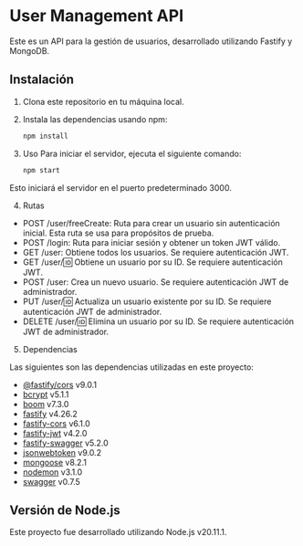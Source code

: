 # User Management API

Este es un API para la gestión de usuarios, desarrollado utilizando Fastify y MongoDB.

## Instalación

1. Clona este repositorio en tu máquina local.
2. Instala las dependencias usando npm:

   ```bash
   npm install

3. Uso
Para iniciar el servidor, ejecuta el siguiente comando:

   ```bash
   npm start

Esto iniciará el servidor en el puerto predeterminado 3000.

4. Rutas
- POST /user/freeCreate: Ruta para crear un usuario sin autenticación inicial. Esta ruta se usa para propósitos de prueba.
- POST /login: Ruta para iniciar sesión y obtener un token JWT válido.
- GET /user: Obtiene todos los usuarios. Se requiere autenticación JWT.
- GET /user/:id: Obtiene un usuario por su ID. Se requiere autenticación JWT.
- POST /user: Crea un nuevo usuario. Se requiere autenticación JWT de administrador.
- PUT /user/:id: Actualiza un usuario existente por su ID. Se requiere autenticación JWT de administrador.
- DELETE /user/:id: Elimina un usuario por su ID. Se requiere autenticación JWT de administrador.

5. Dependencias

Las siguientes son las dependencias utilizadas en este proyecto:

- [@fastify/cors](https://www.npmjs.com/package/@fastify/cors) v9.0.1
- [bcrypt](https://www.npmjs.com/package/bcrypt) v5.1.1
- [boom](https://www.npmjs.com/package/boom) v7.3.0
- [fastify](https://www.npmjs.com/package/fastify) v4.26.2
- [fastify-cors](https://www.npmjs.com/package/fastify-cors) v6.1.0
- [fastify-jwt](https://www.npmjs.com/package/fastify-jwt) v4.2.0
- [fastify-swagger](https://www.npmjs.com/package/fastify-swagger) v5.2.0
- [jsonwebtoken](https://www.npmjs.com/package/jsonwebtoken) v9.0.2
- [mongoose](https://www.npmjs.com/package/mongoose) v8.2.1
- [nodemon](https://www.npmjs.com/package/nodemon) v3.1.0
- [swagger](https://www.npmjs.com/package/swagger) v0.7.5

## Versión de Node.js

Este proyecto fue desarrollado utilizando Node.js v20.11.1.
